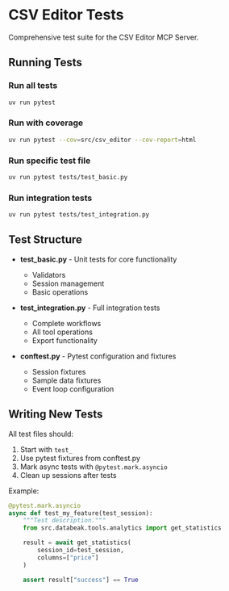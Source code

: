 # CSV Editor Tests

Comprehensive test suite for the CSV Editor MCP Server.

## Running Tests

### Run all tests

```bash
uv run pytest
```

### Run with coverage

```bash
uv run pytest --cov=src/csv_editor --cov-report=html
```

### Run specific test file

```bash
uv run pytest tests/test_basic.py
```

### Run integration tests

```bash
uv run pytest tests/test_integration.py
```

## Test Structure

- **test_basic.py** - Unit tests for core functionality
  - Validators
  - Session management
  - Basic operations

- **test_integration.py** - Full integration tests
  - Complete workflows
  - All tool operations
  - Export functionality

- **conftest.py** - Pytest configuration and fixtures
  - Session fixtures
  - Sample data fixtures
  - Event loop configuration

## Writing New Tests

All test files should:

1. Start with `test_`
2. Use pytest fixtures from conftest.py
3. Mark async tests with `@pytest.mark.asyncio`
4. Clean up sessions after tests

Example:

```python
@pytest.mark.asyncio
async def test_my_feature(test_session):
    """Test description."""
    from src.databeak.tools.analytics import get_statistics

    result = await get_statistics(
        session_id=test_session,
        columns=["price"]
    )

    assert result["success"] == True
```
